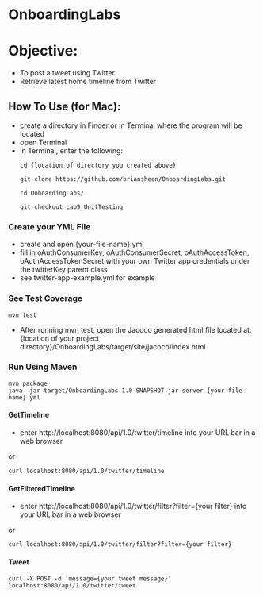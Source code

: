 # OnboardingLabs

# Objective:  

  - To post a tweet using Twitter
  - Retrieve latest home timeline from Twitter


## How To Use (for Mac):
  - create a directory in Finder or in Terminal where the program will be located
  - open Terminal
  - in Terminal, enter the following:
    ```
    cd {location of directory you created above}

    git clone https://github.com/briansheen/OnboardingLabs.git

    cd OnboardingLabs/

    git checkout Lab9_UnitTesting
    ```

### Create your YML File

  - create and open {your-file-name}.yml
  - fill in oAuthConsumerKey, oAuthConsumerSecret, oAuthAccessToken, oAuthAccessTokenSecret with your own Twitter app credentials under the twitterKey parent class
  - see twitter-app-example.yml for example


### See Test Coverage

    mvn test

  - After running mvn test, open the Jacoco generated html file located at: {location of your project directory}/OnboardingLabs/target/site/jacoco/index.html

### Run Using Maven

    mvn package
    java -jar target/OnboardingLabs-1.0-SNAPSHOT.jar server {your-file-name}.yml


#### GetTimeline

  - enter http://localhost:8080/api/1.0/twitter/timeline into your URL bar in a web browser

or

    curl localhost:8080/api/1.0/twitter/timeline


#### GetFilteredTimeline

  - enter http://localhost:8080/api/1.0/twitter/filter?filter={your filter} into your URL bar in a web browser

or

    curl localhost:8080/api/1.0/twitter/filter?filter={your filter}


#### Tweet

    curl -X POST -d 'message={your tweet message}' localhost:8080/api/1.0/twitter/tweet
